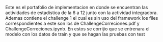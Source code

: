 Este es el portafolio de implementacion en donde se encuentran las actividades de estadistica de la 6 a 12 junto con la actividad integradora. Ademas contiene el challenge 1 el cual es sin uso del framework los files correspondientes a este son los de ChallengeCorreciones.pdf y ChallengeCorreciones.ipynb.
En estos se corrijio que se entrenara el modelo con los datos de train y que se hagan las pruebas con test 
